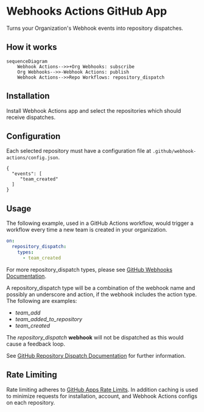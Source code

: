 # Webhooks Actions GitHub App
Turns your Organization's Webhook events into repository dispatches.

## How it works

```mermaid
sequenceDiagram
    Webhook Actions-->>+Org Webhooks: subscribe
    Org Webhooks-->>-Webhook Actions: publish
    Webhook Actions-->>Repo Workflows: repository_dispatch
```

## Installation
Install Webhook Actions app and select the repositories which should receive dispatches.

## Configuration
Each selected repository must have a configuration file at `.github/webhook-actions/config.json`.
```
{
  "events": [
     "team_created"
  ]
}
```
## Usage
The following example, used in a GitHub Actions workflow, would trigger a workflow every time a new team is created in your organization.
```yaml
on:
  repository_dispatch:
    types: 
      - team_created
```

For more repository_dispatch types, please see [GitHub Webhooks Documentation](https://docs.github.com/en/developers/webhooks-and-events/webhooks/webhook-events-and-payloads).

A repository_dispatch type will be a combination of the webhook name and possibly an underscore and action, if the webhook includes the action type. The following are examples:
- *team_add*
- *team_added_to_repository*
- *team_created*

The *repository_dispatch* **webhook** will not be dispatched as this would cause a feedback loop.

See [GitHub Repository Dispatch Documentation](https://docs.github.com/en/actions/using-workflows/events-that-trigger-workflows#repository_dispatch) for further information.

## Rate Limiting
Rate limiting adheres to [GitHub Apps Rate Limits](https://docs.github.com/en/developers/apps/building-github-apps/rate-limits-for-github-apps). In addition caching is used to minimize requests for installation, account, and Webhook Actions configs on each repository.
